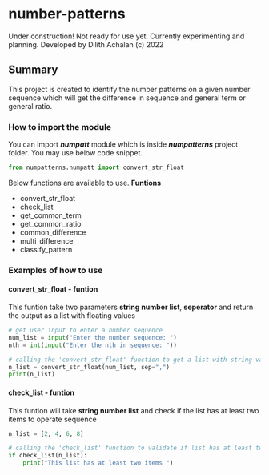 # number-patterns
Under construction! 
Not ready for use yet. Currently experimenting and planning.
Developed by Dilith Achalan (c) 2022


## Summary
This project is created to identify the number patterns on a given number sequence which will get the difference in sequence and general term or general ratio.

### How to import the module
You can import ***numpatt*** module which is inside ***numpatterns*** project folder. You may use below code snippet. 
```python
from numpatterns.numpatt import convert_str_float
```
Below functions are available to use. 
**Funtions**
- convert_str_float
- check_list
- get_common_term
- get_common_ratio
- common_difference
- multi_difference
- classify_pattern

### Examples of how to use
#### convert_str_float - funtion
This funtion take two parameters **string number list**, **seperator** and return the output as a list with floating values


```python
# get user input to enter a number sequence
num_list = input("Enter the number sequence: ")
nth = int(input("Enter the nth in sequence: "))

# calling the 'convert_str_float' function to get a list with string values to float
n_list = convert_str_float(num_list, sep=",")
print(n_list)
```

#### check_list - funtion
This funtion will take **string number list** and check if the list has at least two items to operate sequence


```python
n_list = [2, 4, 6, 8]

# calling the 'check_list' function to validate if list has at least two items
if check_list(n_list):
    print("This list has at least two items ")
```